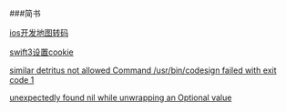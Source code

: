 ###简书

[ios开发地图转码](http://www.jianshu.com/p/4711ef4f2657)

[swift3设置cookie](http://www.jianshu.com/p/9726c149a06b)

[similar detritus not allowed Command /usr/bin/codesign failed with exit code 1](https://stackoverflow.com/questions/39652867/code-sign-error-in-macos-sierra-xcode-8-resource-fork-finder-information-or)

[unexpectedly found nil while unwrapping an Optional value](http://www.jianshu.com/p/3e113a237746)
